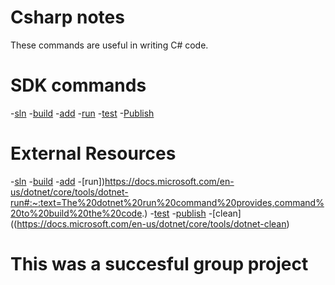 # Csharp notes

These commands are useful in writing C# code.

# SDK commands

-[sln](./commands/sln.md) -[build](./commands/build.md) -[add](./commands/add.md) -[run](./commands/run.md) -[test](./commands/test.md) -[Publish](./commands/publish.md)

# External Resources

-[sln](https://docs.microsoft.com/en-us/dotnet/core/tools/dotnet-run#:~:text=The%20dotnet%20run%20command%20provides,command%20to%20build%20the%20code.) 
-[build](https://docs.microsoft.com/en-us/dotnet/core/tools/dotnet-build) 
-[add](https://docs.microsoft.com/en-us/dotnet/core/tools/dotnet-add-package) 
-[run])https://docs.microsoft.com/en-us/dotnet/core/tools/dotnet-run#:~:text=The%20dotnet%20run%20command%20provides,command%20to%20build%20the%20code.) 
-[test](<(https://docs.microsoft.com/en-us/dotnet/core/tools/dotnet-test)>) 
-[publish](https://docs.microsoft.com/en-us/dotnet/core/tools/dotnet-publish) 
-[clean]((https://docs.microsoft.com/en-us/dotnet/core/tools/dotnet-clean)


# This was a succesful group project
